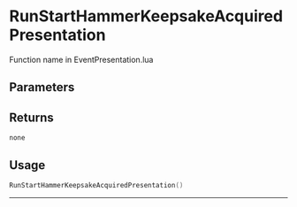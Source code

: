 # RunStartHammerKeepsakeAcquiredPresentation
Function name in EventPresentation.lua
## Parameters

## Returns
`none`
## Usage
```lua
RunStartHammerKeepsakeAcquiredPresentation()
```
---
